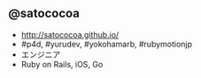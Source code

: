 ## @satococoa

- http://satococoa.github.io/
- #p4d, #yurudev, #yokohamarb, #rubymotionjp
- エンジニア
- Ruby on Rails, iOS, Go
